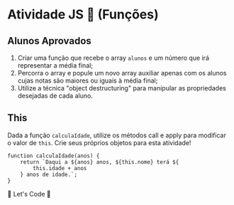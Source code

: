 # Atividade JS 📎 (Funções)

## Alunos Aprovados

1. Criar uma função que recebe o array `alunos` e um número que irá representar a média final;
2. Percorra o array e popule um novo array auxiliar apenas com os alunos cujas notas são maiores ou iguais à média final;
3. Utilize a técnica "object destructuring" para manipular as propriedades desejadas de cada aluno.

## This

Dada a função `calculaIdade`, utilize os métodos call e apply para modificar o valor de `this`. Crie seus próprios objetos para esta atividade!

```
function calculaIdade(anos) {
	return `Daqui a ${anos} anos, ${this.nome} terá ${
		this.idade + anos
	} anos de idade.`;
}
```

🚀 Let's Code 🚀
